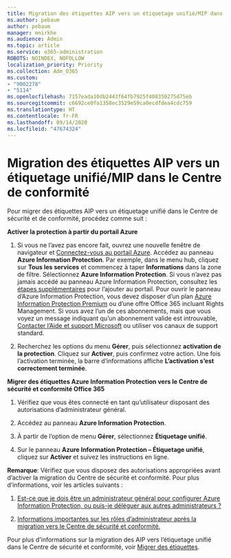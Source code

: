 ```yaml
---
title: Migration des étiquettes AIP vers un étiquetage unifié/MIP dans le Centre de conformité
ms.author: pebaum
author: pebaum
manager: mnirkhe
ms.audience: Admin
ms.topic: article
ms.service: o365-administration
ROBOTS: NOINDEX, NOFOLLOW
localization_priority: Priority
ms.collection: Adm_O365
ms.custom:
- "9002278"
- "5114"
ms.openlocfilehash: 7157eada10db2443f64fb7925f408359275d75eb
ms.sourcegitcommit: c6692ce0fa1358ec3529e59ca0ecdfdea4cdc759
ms.translationtype: HT
ms.contentlocale: fr-FR
ms.lasthandoff: 09/14/2020
ms.locfileid: "47674324"
---
```

# <a name="migration-from-aip-to-mipunified-labeling-in-the-compliance-center"></a>Migration des étiquettes AIP vers un étiquetage unifié/MIP dans le Centre de conformité

Pour migrer des étiquettes AIP vers un étiquetage unifié dans le Centre de sécurité et de conformité, procédez comme suit :

**Activer la protection à partir du portail Azure**

1. Si vous ne l’avez pas encore fait, ouvrez une nouvelle fenêtre de navigateur et [Connectez-vous au portail Azure](https://docs.microsoft.com/azure/information-protection/deploy-use/configure-policy#signing-in-to-the-azure-portal). Accédez au panneau **Azure Information Protection**. Par exemple, dans le menu hub, cliquez sur **Tous les services** et commencez à taper **Informations** dans la zone de filtre. Sélectionnez **Azure Information Protection**. Si vous n’avez pas jamais accédé au panneau Azure Information Protection, consultez les [étapes supplémentaires](https://docs.microsoft.com/azure/information-protection/deploy-use/configure-policy#to-access-the-azure-information-protection-blade-for-the-first-time) pour l’ajouter au portail. Pour ouvrir le panneau d’Azure Information Protection, vous devez disposer d’un plan [Azure Information Protection Premium](https://www.microsoft.com/cloud-platform/azure-information-protection-pricing) ou d’une offre Office 365 incluant Rights Management. Si vous avez l’un de ces abonnements, mais que vous voyez un message indiquant qu’un abonnement valide est introuvable, [Contacter l’Aide et support Microsoft](https://docs.microsoft.com/azure/information-protection/get-started/information-support#to-contact-microsoft-support) ou utiliser vos canaux de support standard.

2. Recherchez les options du menu **Gérer**, puis sélectionnez **activation de la protection**. Cliquez sur **Activer**, puis confirmez votre action. Une fois l’activation terminée, la barre d’informations affiche **L’activation s’est correctement terminée**.

**Migrer des étiquettes Azure Information Protection vers le Centre de sécurité et conformité Office 365**

1. Vérifiez que vous êtes connecté en tant qu’utilisateur disposant des autorisations d’administrateur général.

2. Accédez au panneau **Azure Information Protection**.

3. À partir de l’option de menu **Gérer**, sélectionnez **Étiquetage unifié**.

4. Sur le panneau **Azure Information Protection – Étiquetage unifié**, cliquez sur **Activer** et suivez les instructions en ligne.

**Remarque**: Vérifiez que vous disposez des autorisations appropriées avant d’activer la migration du Centre de sécurité et conformité. Pour plus d’informations, voir les articles suivants :

1. [Est-ce que je dois être un administrateur général pour configurer Azure Information Protection, ou puis-je déléguer aux autres administrateurs ?](https://docs.microsoft.com/azure/information-protection/faqs#do-you-need-to-be-a-global-admin-to-configure-azure-information-protection-or-can-i-delegate-to-other-administrators)

2. [Informations importantes sur les rôles d’administrateur après la migration vers le Centre de sécurité et conformité.](https://docs.microsoft.com/azure/information-protection/configure-policy-migrate-labels#important-information-about-administrative-roles)

Pour plus d’informations sur la migration des AIP vers l’étiquetage unifié dans le Centre de sécurité et conformité, voir [Migrer des étiquettes](https://docs.microsoft.com/azure/information-protection/configure-policy-migrate-labels).
